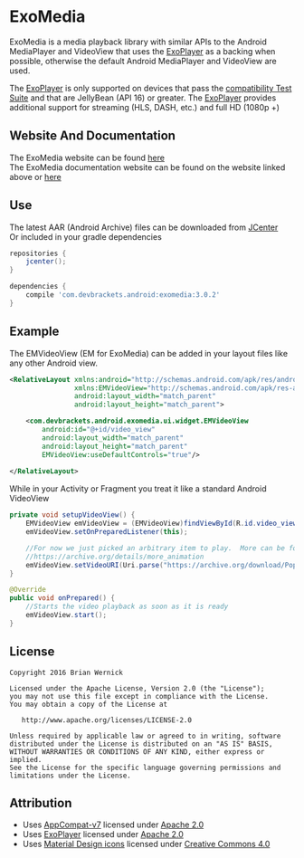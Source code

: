 ExoMedia
============
ExoMedia is a media playback library with similar APIs to the Android MediaPlayer
and VideoView that uses the [ExoPlayer][ExoPlayer] as a backing when possible, 
otherwise the default Android MediaPlayer and VideoView are used.

The [ExoPlayer][ExoPlayer] is only supported on devices that pass the [compatibility Test Suite][CTS]
and that are JellyBean (API 16) or greater.  The [ExoPlayer][ExoPlayer] provides 
additional support for streaming (HLS, DASH, etc.) and full HD (1080p +) 

Website And Documentation
--------
The ExoMedia website can be found [here][Website]  
The ExoMedia documentation website can be found on the website linked above or [here][Java Docs]

Use
-------
The latest AAR (Android Archive) files can be downloaded from [JCenter][JCenter]  
Or included in your gradle dependencies

```gradle
repositories {
    jcenter();
}

dependencies {
    compile 'com.devbrackets.android:exomedia:3.0.2'
}
```

Example
-------
The EMVideoView (EM for ExoMedia) can be added in your layout files like any other Android view.

```xml
<RelativeLayout xmlns:android="http://schemas.android.com/apk/res/android"
                xmlns:EMVideoView="http://schemas.android.com/apk/res-auto"
                android:layout_width="match_parent"
                android:layout_height="match_parent">

	<com.devbrackets.android.exomedia.ui.widget.EMVideoView
		android:id="@+id/video_view"
		android:layout_width="match_parent"
		android:layout_height="match_parent"
		EMVideoView:useDefaultControls="true"/>
		
</RelativeLayout>
```

While in your Activity or Fragment you treat it like a standard Android VideoView

```java
private void setupVideoView() {
	EMVideoView emVideoView = (EMVideoView)findViewById(R.id.video_view);
	emVideoView.setOnPreparedListener(this);

    //For now we just picked an arbitrary item to play.  More can be found at
    //https://archive.org/details/more_animation
    emVideoView.setVideoURI(Uri.parse("https://archive.org/download/Popeye_forPresident/Popeye_forPresident_512kb.mp4"));
}

@Override
public void onPrepared() {
	//Starts the video playback as soon as it is ready
	emVideoView.start();
}
```


License
-------

    Copyright 2016 Brian Wernick

    Licensed under the Apache License, Version 2.0 (the "License");
    you may not use this file except in compliance with the License.
    You may obtain a copy of the License at

       http://www.apache.org/licenses/LICENSE-2.0

    Unless required by applicable law or agreed to in writing, software
    distributed under the License is distributed on an "AS IS" BASIS,
    WITHOUT WARRANTIES OR CONDITIONS OF ANY KIND, either express or implied.
    See the License for the specific language governing permissions and
    limitations under the License.


Attribution
-----------
* Uses [AppCompat-v7](http://developer.android.com/tools/support-library/features.html#v7-appcompat) licensed under [Apache 2.0][Apache 2.0]
* Uses [ExoPlayer][ExoPlayer] licensed under [Apache 2.0][Apache 2.0]
* Uses [Material Design icons][Design Icons] licensed under [Creative Commons 4.0][CC 4.0]  

 [Apache 2.0]: http://www.apache.org/licenses/LICENSE-2.0
 [CC 4.0]: http://creativecommons.org/licenses/by/4.0/
 [CTS]: https://source.android.com/compatibility/cts/index.html
 [Design Icons]: https://github.com/google/material-design-icons
 [ExoPlayer]: https://github.com/google/ExoPlayer
 [Java Docs]: https://devbrackets.com/dev/libs/docs/exomedia/3.0.0/index.html
 [JCenter]: https://bintray.com/brianwernick/maven/ExoMedia/view#files
 [Website]: https://devbrackets.com/dev/libs/exomedia.html
